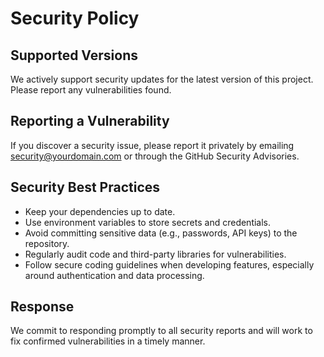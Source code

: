 # Security Policy

## Supported Versions

We actively support security updates for the latest version of this project. Please report any vulnerabilities found.

## Reporting a Vulnerability

If you discover a security issue, please report it privately by emailing security@yourdomain.com or through the GitHub Security Advisories.

## Security Best Practices

- Keep your dependencies up to date.
- Use environment variables to store secrets and credentials.
- Avoid committing sensitive data (e.g., passwords, API keys) to the repository.
- Regularly audit code and third-party libraries for vulnerabilities.
- Follow secure coding guidelines when developing features, especially around authentication and data processing.

## Response

We commit to responding promptly to all security reports and will work to fix confirmed vulnerabilities in a timely manner.
